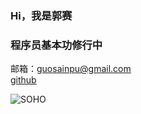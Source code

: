 

### Hi，我是郭赛
### 程序员基本功修行中
邮箱：guosainpu@gmail.com<br>
[github](https://github.com/guosainpu)



![SOHO](https://tva1.sinaimg.cn/large/008i3skNly1gqh1d2z4oyj31b20u07a4.jpg)



